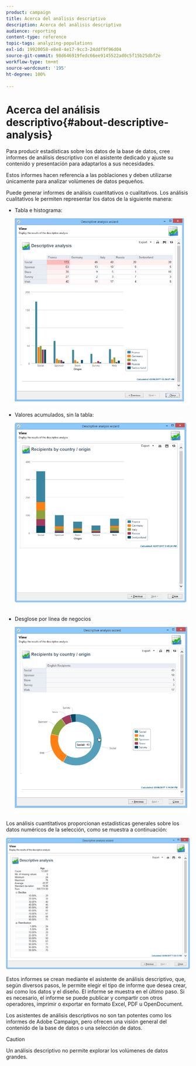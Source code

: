 ```yaml
---
product: campaign
title: Acerca del análisis descriptivo
description: Acerca del análisis descriptivo
audience: reporting
content-type: reference
topic-tags: analyzing-populations
exl-id: 19920058-e8e8-4e17-9cc3-24ddf9f96d04
source-git-commit: 98d646919fedc66ee9145522ad0c5f15b25dbf2e
workflow-type: tm+mt
source-wordcount: '195'
ht-degree: 100%

---
```


# Acerca del análisis descriptivo{#about-descriptive-analysis}

Para producir estadísticas sobre los datos de la base de datos, cree informes de análisis descriptivo con el asistente dedicado y ajuste su contenido y presentación para adaptarlos a sus necesidades.

Estos informes hacen referencia a las poblaciones y deben utilizarse únicamente para analizar volúmenes de datos pequeños.

Puede generar informes de análisis cuantitativos o cualitativos. Los análisis cualitativos le permiten representar los datos de la siguiente manera:

* Tabla e histograma:

   ![](assets/reporting_descriptive_sample_1.png)

* Valores acumulados, sin la tabla:

   ![](assets/reporting_descriptive_sample_3.png)

* Desglose por línea de negocios

   ![](assets/reporting_descriptive_sample_2.png)

Los análisis cuantitativos proporcionan estadísticas generales sobre los datos numéricos de la selección, como se muestra a continuación:

![](assets/reporting_descriptive_quantitative_sample.png)

Estos informes se crean mediante el asistente de análisis descriptivo, que, según diversos pasos, le permite elegir el tipo de informe que desea crear, así como los datos y el diseño. El informe se muestra en el último paso. Si es necesario, el informe se puede publicar y compartir con otros operadores, imprimir o exportar en formato Excel, PDF u OpenDocument.

Los asistentes de análisis descriptivos no son tan potentes como los informes de Adobe Campaign, pero ofrecen una visión general del contenido de la base de datos o una selección de datos.

>[!CAUTION]
>
>Un análisis descriptivo no permite explorar los volúmenes de datos grandes.
